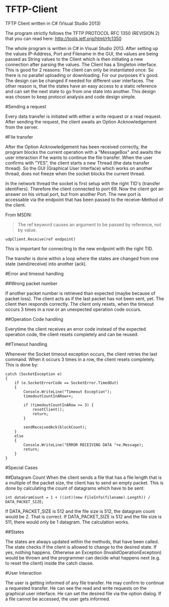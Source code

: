 TFTP-Client
===========

TFTP Client written in C# (Visual Studio 2013)

The program strictly follows the TFTP PROTOCOL RFC 1350 (REVISION 2) that you can read here: http://tools.ietf.org/html/rfc1350

The whole program is written in C# in Visual Studio 2013. After setting up the values IP-Address, Port and Filename in the GUI, the values are being passed as String values to the Client which is then initiating a new connection after parsing the values. The Client has a Singleton interface. This is good for 2 reasons: The client can only be instantiated once. So there is no parallel uploading or downloading. For our purposes it's good. The design can be changed if needed for different user interfaces. The other reason is, that the states have an easy access to a static reference and can set the next state to go from one state into another. This design was chosen to keep protocol analysis and code design simple.


#Sending a request

Every data transfer is initiated with either a write request or a read request. After sending the request, the client awaits an Option Acknowledgement from the server.


#File transfer

After the Option Acknowledgement has been received correctly, the program blocks the current operation with a "MessageBox" and awaits the user interaction if he wants to continue the file transfer. When the user confirms with "YES", the client starts a new Thread (the data transfer thread). So the GUI (Graphical User Interface) which works on another thread, does not freeze when the socket blocks the current thread.

In the network thread the socket is first setup with the right TID's (transfer identifiers). Therefore the client connected to port 69. Now the client got an answer on his virtual port, but from another Port. The new port is accessable via the endpoint that has been passed to the receive-Method of the client. 

From MSDN:
>The ref keyword causes an argument to be passed by reference, not by value.

    udpClient.Receive(ref endpoint)
   
This is important for connecting to the new endpoint with the right TID.

The transfer is done within a loop where the states are changed from one state (send/receive) into another (ack).

#Error and timeout handling

##Wrong packet number

If another packet number is retrieved than expected (maybe because of packet loss). The client acts as if the last packet has not been sent, yet. The client then responds correctly. The client only resets, when the timeout occurs 3 times in a row or an unexpected operation code occurs.


##Operation Code handling

Everytime the client receives an error code instead of the expected operation code, the client resets completely and can be reused.


##Timeout handling

Whenever the Socket timeout exception occurs, the client retries the last command. When it occurs 3 times in a row, the client resets completely. This is done by:

	catch (SocketException e)
	{
		if (e.SocketErrorCode == SocketError.TimedOut)
		{
			Console.WriteLine("Timeout Exception");
			timedoutCountInARow++;

			if (timedoutCountInARow >= 3) {
				resetClient();
				return;
			}

			sendReceivedAck(blockCount);
		}
		else 
		{
			Console.WriteLine("ERROR RECEIVING DATA "+e.Message);
			return;
		}
	}


#Special Cases

##Datagram Count
When the client sends a file that has a file length that is a multiple of the packet size, the client has to send an empty packet. This is done by calculating the count of datagrams which have to be sent:

    int dataGramCount = 1 + ((int)(new FileInfo(filename).Length)) / DATA_PACKET_SIZE; 

If DATA_PACKET_SIZE is 512 and the file size is 512, the datagram count would be 2. That is correct. If DATA_PACKET_SIZE is 512 and the file size is 511, there would only be 1 datagram. The calculation works.


##States

The states are always updated within the methods, that have been called. The state checks if the client is allowed to change to the desired state. If yes, nothing happens. Otherwise an Exception (InvalidOperationException) would be thrown and the programmer can decide what happens next (e.g. to reset the client) inside the catch clause.


#User Interaction

The user is getting informed of any file transfer. He may confirm to continue a requested transfer. He can see the read and write requests on the graphical user interface. He can set the desired file via the option dialog. If a file cannot be accessed, the user gets informed.